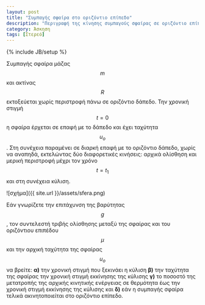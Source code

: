 ```yaml
---
layout: post
title: "Συμπαγής σφαίρα στο οριζόντιο επίπεδο"
description: "Περιγραφή της κίνησης συμπαγούς σφαίρας σε οριζόντιο επίπεδο"
category: Άσκηση
tags: [Στερεό]
---
```

{% include JB/setup %}

Συμπαγής σφαίρα μάζας $$m$$ και ακτίνας $$R$$ εκτοξεύεται χωρίς περιστροφή πάνω σε οριζόντιο δάπεδο. Την χρονική στιγμή $$t=0$$ η σφαίρα έρχεται σε επαφή με το δάπεδο και έχει ταχύτητα $$u_o$$. Στη συνέχεια παραμένει σε διαρκή επαφή με το οριζόντιο δάπεδο, χωρίς να αναπηδά, εκτελώντας δύο διαφορετικές κινήσεις:
αρχικά ολίσθηση και μερική περιστροφή μέχρι τον χρόνο $$t = t_1$$ και στη συνέχεια κύλιση. 

![σχήμα]({{ site.url }}/assets/sfera.png) 

Εάν γνωρίζετε την επιτάχυνση της βαρύτητας $$g$$, τον συντελεστή τριβής ολίσθησης μεταξύ της σφαίρας και του οριζόντιου επιπέδου 
$$μ$$ και την αρχική ταχύτητα της σφαίρας $$u_o$$ να βρείτε:
**α)** την χρονική στιγμή που ξεκινάει η κύλιση
**β)** την ταχύτητα της σφαίρας την χρονική στιγμή εκκίνησης της κύλισης
**γ)** το ποσοστό της μετατροπής της αρχικής κινητικής ενέργειας σε θερμότητα έως την χρονική στιγμή εκκίνησης της κύλισης και 
**δ)** εάν η συμπαγής σφαίρα τελικά ακινητοποιείται στο οριζόντιο επίπεδο. 